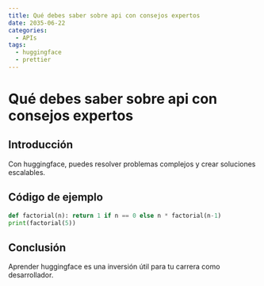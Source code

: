```yaml
---
title: Qué debes saber sobre api con consejos expertos
date: 2035-06-22
categories:
  - APIs
tags:
  - huggingface
  - prettier
---
```


# Qué debes saber sobre api con consejos expertos

## Introducción

Con huggingface, puedes resolver problemas complejos y crear soluciones escalables.

## Código de ejemplo

```python
def factorial(n): return 1 if n == 0 else n * factorial(n-1)
print(factorial(5))
```

## Conclusión

Aprender huggingface es una inversión útil para tu carrera como desarrollador.